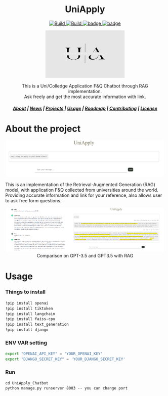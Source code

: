 <h1 align="center">UniApply </h1>

<p align="center">
    <a href="https://github.com/FlagOpen/FlagEmbedding">
            <img alt="Build" src="https://img.shields.io/badge/Contribution-Welcome-lightblue">
    </a>
    <a href="https://github.com/stephanie0324/LLM_RAG_UniApply/stargazers">
        <img alt="Build" src="https://img.shields.io/github/stars/stephanie0324/LLM_RAG_UniApply.svg?color=yellow&style=flat&label=Stars&logoColor=white">
    </a>
    <a href="https://github.com/stephanie0324/LLM_RAG_UniApply/forks">
        <img alt="badge" src="https://img.shields.io/github/forks/stephanie0324/LLM_RAG_UniApply.svg?style=flat&label=Forks">
    </a>
    <a href="https://github.com/stephanie0324/LLM_RAG_UniApply/issues">
        <img alt="badge" src="https://img.shields.io/github/issues/stephanie0324/LLM_RAG_UniApply.svg?style=flat&label=Issues&color=lightpink">
    </a>
</p>
<div align="center">
    <img src="./UniApplyLogo.png" width=250, height=150>
    <p>
    This is a Uni/Colledge Application F&Q Chatbot through RAG implementation.
    <br>  
    Ask freely and get the most accurate information with link.
    <br>
    <h5 align="center">
    <p>
        <a href=#about-the-project>About</a> |
        <a href=#new-updates>News</a> |
        <a href="#project-lists">Projects</a> |
        <a href=#usage>Usage</a> |
        <a href="#roadmap">Roadmap</a> |
        <a href="#contributing">Contributing</a> |
        <a href="#license">License</a> 
    </p>
  </h5>
  </p>
</div>

# About the project
<div align="center">
    <img  src = "./app_interface.png" width = 500/>
</div>

This is an implementation of the Retrieval-Augmented Generation (RAG) model, with application F&Q collected from universities around the world. Providing accurate information and link for your reference, also allows user to ask free form questions.
<p align="center">
<img src="./gpt_result.png" alt="drawing" width="200" height="140"/><img src="./gpt_rag_result.png" alt="drawing" width="300"/>
<br> Comparison on GPT-3.5 and GPT3.5 with RAG </br>
</p>

# Usage
### Things to install
```bash
!pip install openai
!pip install tiktoken
!pip install langchain
!pip install faiss-cpu
!pip install text_generation
!pip install django
```
### ENV VAR setting
```bash
export "OPENAI_API_KEY" = 'YOUR_OPENAI_KEY'
export "DJANGO_SECRET_KEY" = 'YOUR_DJANGO_SECRET_KEY'
```
### Run
```
cd UniApply_Chatbot
python manage.py runserver 8003 -- you can change port 
```


